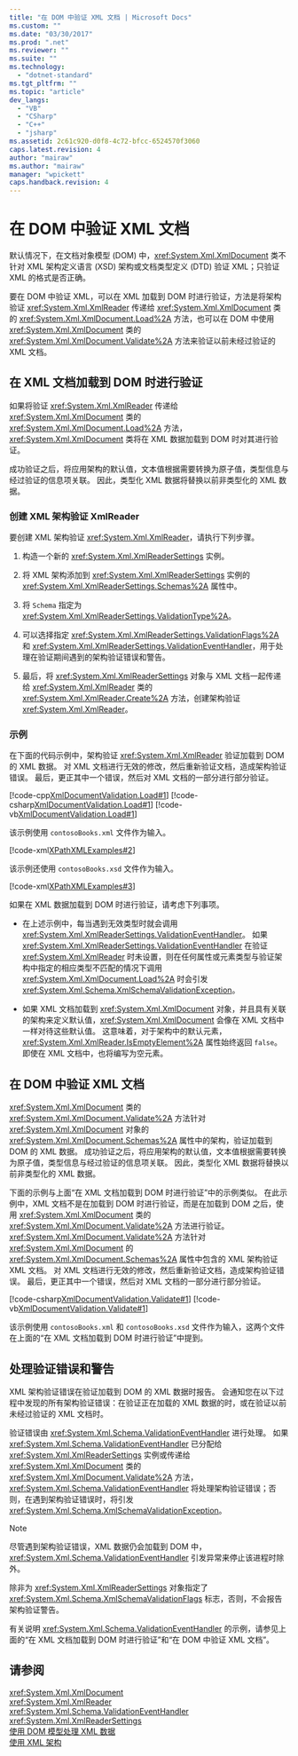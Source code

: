 ```yaml
---
title: "在 DOM 中验证 XML 文档 | Microsoft Docs"
ms.custom: ""
ms.date: "03/30/2017"
ms.prod: ".net"
ms.reviewer: ""
ms.suite: ""
ms.technology: 
  - "dotnet-standard"
ms.tgt_pltfrm: ""
ms.topic: "article"
dev_langs: 
  - "VB"
  - "CSharp"
  - "C++"
  - "jsharp"
ms.assetid: 2c61c920-d0f8-4c72-bfcc-6524570f3060
caps.latest.revision: 4
author: "mairaw"
ms.author: "mairaw"
manager: "wpickett"
caps.handback.revision: 4
---
```

# 在 DOM 中验证 XML 文档
默认情况下，在文档对象模型 \(DOM\) 中，<xref:System.Xml.XmlDocument> 类不针对 XML 架构定义语言 \(XSD\) 架构或文档类型定义 \(DTD\) 验证 XML；只验证 XML 的格式是否正确。  
  
 要在 DOM 中验证 XML，可以在 XML 加载到 DOM 时进行验证，方法是将架构验证 <xref:System.Xml.XmlReader> 传递给 <xref:System.Xml.XmlDocument> 类的 <xref:System.Xml.XmlDocument.Load%2A> 方法，也可以在 DOM 中使用 <xref:System.Xml.XmlDocument> 类的 <xref:System.Xml.XmlDocument.Validate%2A> 方法来验证以前未经过验证的 XML 文档。  
  
## 在 XML 文档加载到 DOM 时进行验证  
 如果将验证 <xref:System.Xml.XmlReader> 传递给 <xref:System.Xml.XmlDocument> 类的 <xref:System.Xml.XmlDocument.Load%2A> 方法，<xref:System.Xml.XmlDocument> 类将在 XML 数据加载到 DOM 时对其进行验证。  
  
 成功验证之后，将应用架构的默认值，文本值根据需要转换为原子值，类型信息与经过验证的信息项关联。  因此，类型化 XML 数据将替换以前非类型化的 XML 数据。  
  
### 创建 XML 架构验证 XmlReader  
 要创建 XML 架构验证 <xref:System.Xml.XmlReader>，请执行下列步骤。  
  
1.  构造一个新的 <xref:System.Xml.XmlReaderSettings> 实例。  
  
2.  将 XML 架构添加到 <xref:System.Xml.XmlReaderSettings> 实例的 <xref:System.Xml.XmlReaderSettings.Schemas%2A> 属性中。  
  
3.  将 `Schema` 指定为 <xref:System.Xml.XmlReaderSettings.ValidationType%2A>。  
  
4.  可以选择指定 <xref:System.Xml.XmlReaderSettings.ValidationFlags%2A> 和 <xref:System.Xml.XmlReaderSettings.ValidationEventHandler>，用于处理在验证期间遇到的架构验证错误和警告。  
  
5.  最后，将 <xref:System.Xml.XmlReaderSettings> 对象与 XML 文档一起传递给 <xref:System.Xml.XmlReader> 类的 <xref:System.Xml.XmlReader.Create%2A> 方法，创建架构验证 <xref:System.Xml.XmlReader>。  
  
### 示例  
 在下面的代码示例中，架构验证 <xref:System.Xml.XmlReader> 验证加载到 DOM 的 XML 数据。  对 XML 文档进行无效的修改，然后重新验证文档，造成架构验证错误。  最后，更正其中一个错误，然后对 XML 文档的一部分进行部分验证。  
  
 [!code-cpp[XmlDocumentValidation.Load#1](../../../../samples/snippets/cpp/VS_Snippets_Data/XmlDocumentValidation.Load/CPP/XmlDocumentValidationExample.cpp#1)]
 [!code-csharp[XmlDocumentValidation.Load#1](../../../../samples/snippets/csharp/VS_Snippets_Data/XmlDocumentValidation.Load/CS/XmlDocumentValidationExample.cs#1)]
 [!code-vb[XmlDocumentValidation.Load#1](../../../../samples/snippets/visualbasic/VS_Snippets_Data/XmlDocumentValidation.Load/VB/XmlDocumentValidationExample.vb#1)]  
  
 该示例使用 `contosoBooks.xml` 文件作为输入。  
  
 [!code-xml[XPathXMLExamples#2](../../../../samples/snippets/xml/VS_Snippets_Data/XPathXMLExamples/XML/contosoBooks.xml#2)]  
  
 该示例还使用 `contosoBooks.xsd` 文件作为输入。  
  
 [!code-xml[XPathXMLExamples#3](../../../../samples/snippets/xml/VS_Snippets_Data/XPathXMLExamples/XML/contosoBooks.xsd#3)]  
  
 如果在 XML 数据加载到 DOM 时进行验证，请考虑下列事项。  
  
-   在上述示例中，每当遇到无效类型时就会调用 <xref:System.Xml.XmlReaderSettings.ValidationEventHandler>。  如果 <xref:System.Xml.XmlReaderSettings.ValidationEventHandler> 在验证 <xref:System.Xml.XmlReader> 时未设置，则在任何属性或元素类型与验证架构中指定的相应类型不匹配的情况下调用 <xref:System.Xml.XmlDocument.Load%2A> 时会引发 <xref:System.Xml.Schema.XmlSchemaValidationException>。  
  
-   如果 XML 文档加载到 <xref:System.Xml.XmlDocument> 对象，并且具有关联的架构来定义默认值，<xref:System.Xml.XmlDocument> 会像在 XML 文档中一样对待这些默认值。  这意味着，对于架构中的默认元素，<xref:System.Xml.XmlReader.IsEmptyElement%2A> 属性始终返回 `false`。  即使在 XML 文档中，也将编写为空元素。  
  
## 在 DOM 中验证 XML 文档  
 <xref:System.Xml.XmlDocument> 类的 <xref:System.Xml.XmlDocument.Validate%2A> 方法针对 <xref:System.Xml.XmlDocument> 对象的 <xref:System.Xml.XmlDocument.Schemas%2A> 属性中的架构，验证加载到 DOM 的 XML 数据。  成功验证之后，将应用架构的默认值，文本值根据需要转换为原子值，类型信息与经过验证的信息项关联。  因此，类型化 XML 数据将替换以前非类型化的 XML 数据。  
  
 下面的示例与上面“在 XML 文档加载到 DOM 时进行验证”中的示例类似。  在此示例中，XML 文档不是在加载到 DOM 时进行验证，而是在加载到 DOM 之后，使用 <xref:System.Xml.XmlDocument> 类的 <xref:System.Xml.XmlDocument.Validate%2A> 方法进行验证。  <xref:System.Xml.XmlDocument.Validate%2A> 方法针对 <xref:System.Xml.XmlDocument> 的 <xref:System.Xml.XmlDocument.Schemas%2A> 属性中包含的 XML 架构验证 XML 文档。  对 XML 文档进行无效的修改，然后重新验证文档，造成架构验证错误。  最后，更正其中一个错误，然后对 XML 文档的一部分进行部分验证。  
  
 [!code-csharp[XmlDocumentValidation.Validate#1](../../../../samples/snippets/csharp/VS_Snippets_Data/XmlDocumentValidation.Validate/CS/XmlDocumentValidationExample.cs#1)]
 [!code-vb[XmlDocumentValidation.Validate#1](../../../../samples/snippets/visualbasic/VS_Snippets_Data/XmlDocumentValidation.Validate/VB/XmlDocumentValidationExample.vb#1)]  
  
 该示例使用 `contosoBooks.xml` 和 `contosoBooks.xsd` 文件作为输入，这两个文件在上面的“在 XML 文档加载到 DOM 时进行验证”中提到。  
  
## 处理验证错误和警告  
 XML 架构验证错误在验证加载到 DOM 的 XML 数据时报告。  会通知您在以下过程中发现的所有架构验证错误：在验证正在加载的 XML 数据的时，或在验证以前未经过验证的 XML 文档时。  
  
 验证错误由 <xref:System.Xml.Schema.ValidationEventHandler> 进行处理。  如果 <xref:System.Xml.Schema.ValidationEventHandler> 已分配给 <xref:System.Xml.XmlReaderSettings> 实例或传递给 <xref:System.Xml.XmlDocument> 类的 <xref:System.Xml.XmlDocument.Validate%2A> 方法，<xref:System.Xml.Schema.ValidationEventHandler> 将处理架构验证错误；否则，在遇到架构验证错误时，将引发 <xref:System.Xml.Schema.XmlSchemaValidationException>。  
  
> [!NOTE]
>  尽管遇到架构验证错误，XML 数据仍会加载到 DOM 中，<xref:System.Xml.Schema.ValidationEventHandler> 引发异常来停止该进程时除外。  
>   
>  除非为 <xref:System.Xml.XmlReaderSettings> 对象指定了 <xref:System.Xml.Schema.XmlSchemaValidationFlags> 标志，否则，不会报告架构验证警告。  
  
 有关说明 <xref:System.Xml.Schema.ValidationEventHandler> 的示例，请参见上面的“在 XML 文档加载到 DOM 时进行验证”和“在 DOM 中验证 XML 文档”。  
  
## 请参阅  
 <xref:System.Xml.XmlDocument>   
 <xref:System.Xml.XmlReader>   
 <xref:System.Xml.Schema.ValidationEventHandler>   
 <xref:System.Xml.XmlReaderSettings>   
 [使用 DOM 模型处理 XML 数据](../../../../docs/standard/data/xml/process-xml-data-using-the-dom-model.md)   
 [使用 XML 架构](../../../../docs/standard/data/xml/working-with-xml-schemas.md)